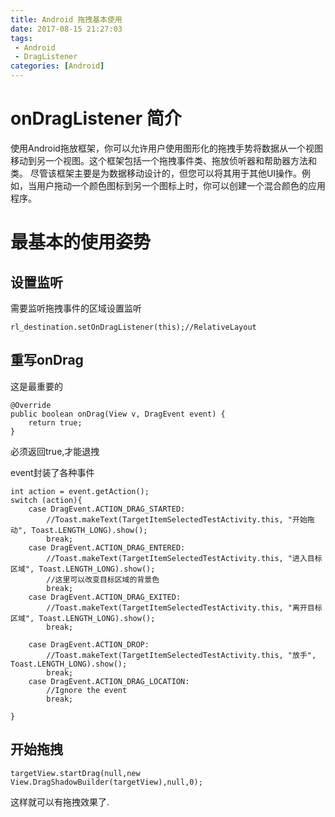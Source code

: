 ```yaml
---
title: Android 拖拽基本使用
date: 2017-08-15 21:27:03
tags:
 - Android
 - DragListener
categories: [Android]
---
```


# onDragListener 简介
使用Android拖放框架，你可以允许用户使用图形化的拖拽手势将数据从一个视图移动到另一个视图。这个框架包括一个拖拽事件类、拖放侦听器和帮助器方法和类。
尽管该框架主要是为数据移动设计的，但您可以将其用于其他UI操作。例如，当用户拖动一个颜色图标到另一个图标上时，你可以创建一个混合颜色的应用程序。

# 最基本的使用姿势
## 设置监听
需要监听拖拽事件的区域设置监听
```
rl_destination.setOnDragListener(this);//RelativeLayout
```

## 重写onDrag
这是最重要的
```
@Override
public boolean onDrag(View v, DragEvent event) {
	return true;
}
```
必须返回true,才能退拽

event封装了各种事件
```
int action = event.getAction();
switch (action){
	case DragEvent.ACTION_DRAG_STARTED:
		//Toast.makeText(TargetItemSelectedTestActivity.this, "开始拖动", Toast.LENGTH_LONG).show();
		break;
	case DragEvent.ACTION_DRAG_ENTERED:
		//Toast.makeText(TargetItemSelectedTestActivity.this, "进入目标区域", Toast.LENGTH_LONG).show();
		//这里可以改变目标区域的背景色
		break;
	case DragEvent.ACTION_DRAG_EXITED:
		//Toast.makeText(TargetItemSelectedTestActivity.this, "离开目标区域", Toast.LENGTH_LONG).show();
		break;

	case DragEvent.ACTION_DROP:
		//Toast.makeText(TargetItemSelectedTestActivity.this, "放手", Toast.LENGTH_LONG).show();
		break;
	case DragEvent.ACTION_DRAG_LOCATION:
		//Ignore the event
		break;

}
```

## 开始拖拽
```
targetView.startDrag(null,new View.DragShadowBuilder(targetView),null,0);
```
这样就可以有拖拽效果了.

